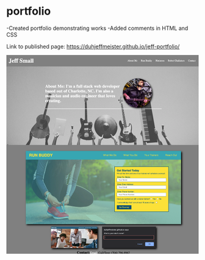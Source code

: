 # portfolio

-Created portfolio demonstrating works
-Added comments in HTML and CSS

Link to published page: https://duhjeffmeister.github.io/jeff-portfolio/

![screenshot](./develop/images/portfolio-screenshot.png)